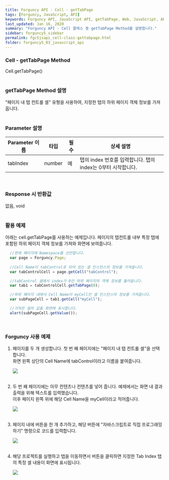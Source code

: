 ```yaml
---
title: Forguncy API - Cell - getTabPage
tags: [Forguncy, JavaScript, API]
keywords: Forguncy API, JavaScript API, getTabPage, Web, JavaScript, API
last_updated: Jan 16, 2020
summary: "Forguncy API - Cell 클래스 중 getTabPage Method를 설명합니다."
sidebar: forguncy5_sidebar
permalink: fgc5jsapi_cell-class-gettabpage.html
folder: forguncy5_03_javascript_api
---
```


### Cell - getTabPage Method
Cell.getTabPage()
<br /><br />

### getTabPage Method 설명
"페이지 내 탭 컨트롤 셀" 유형을 사용하여, 지정한 탭의 하위 페이지 객체 정보를 가져옵니다.
<br /><br />

### Parameter 설명

| Parameter 이름 | 타입 | 필수 | 상세 설명 |
| --- | --- | --- | --- |
| tabIndex | number | 예	| 탭의 index 번호를 입력합니다. 탭의 index는 0부터 시작합니다. |

<br />

### Response 시 반환값
없음, void
<br /><br />

### 활용 예제
아래는 cell.getTabPage를 사용하는 예제입니다. 페이지의 탭컨트롤 내부 특정 탭에 포함된 하위 페이지 객체 정보를 가져와 화면에 보여줍니다.
<br />

~~~javascript
  //현재 페이지에 Namespace를 선언합니다.
  var page = Forguncy.Page;
  
  //Cell Name이 tabControl로 되어 있는 셀 인스턴스의 정보를 가져옵니다.
  var tabControlCell = page.getCell("tabControl");

  //tabControl 셀에서 index가 0인 하위 페이지의 객체 정보를 불러옵니다.
  var tab1 = tabControlCell.getTabPage(0);

  //하위 페이지 내에서 Cell Name이 myCell인 셀 인스턴스의 정보를 가져옵니다.
  var subPageCell = tab1.getCell("myCell");

  //가져온 셀의 값을 화면에 표시합니다.
  alert(subPageCell.getValue());
~~~

<br />

### Forguncy 사용 예제

1. 페이지를 두 개 생성합니다. 첫 번 째 페이지에는 "페이지 내 탭 컨트롤 셀"을 선택합니다.<br />
    화면 왼쪽 상단의 Cell Name에 tabControl이라고 이름을 붙여줍니다.

    ![]({{site.url}}/images/forguncy5/ex-ss_cell-gettabpage01.png)
    <br /><br />

2. 두 번 째 페이지에는 아무 컨텐츠나 컨텐츠를 넣어 줍니다. 예제에서는 화면 내 결과 출력을 위해 텍스트를 입력했습니다. <br />
    이후 페이지 왼쪽 위에 해당 Cell Name을 myCell이라고 적어줍니다.

    ![]({{site.url}}/images/forguncy5/ex-ss_cell-getcontainerpage02.png)
    <br /><br />

3. 페이지 내에 버튼을 한 개 추가하고, 해당 버튼에 "자바스크립트로 직접 프로그래밍하기" 명령으로 코드를 입력합니다.

    ![]({{site.url}}/images/forguncy5/ex-ss_cell-getabpage03.png)
    <br /><br />
    
4. 해당 프로젝트를 실행하고 탭을 이동하면서 버튼을 클릭하면 지정한 Tab Index 탭의 특정 셀 내용이 화면에 표시됩니다.

    ![]({{site.url}}/images/forguncy5/ex-ss_cell-getabpage04.gif)

<br /><br />

